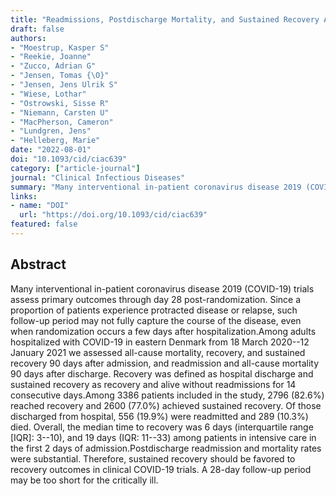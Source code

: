 ```yaml
---
title: "Readmissions, Postdischarge Mortality, and Sustained Recovery Among Patients Admitted to Hospital With Coronavirus Disease 2019 (COVID-19)"
draft: false
authors:
- "Moestrup, Kasper S"
- "Reekie, Joanne"
- "Zucco, Adrian G"
- "Jensen, Tomas {\O}"
- "Jensen, Jens Ulrik S"
- "Wiese, Lothar"
- "Ostrowski, Sisse R"
- "Niemann, Carsten U"
- "MacPherson, Cameron"
- "Lundgren, Jens"
- "Helleberg, Marie"
date: "2022-08-01"
doi: "10.1093/cid/ciac639"
category: ["article-journal"]
journal: "Clinical Infectious Diseases"
summary: "Many interventional in-patient coronavirus disease 2019 (COVID-19) trials assess primary outcomes through day 28 post-randomization. Since a proportion of patients experience protracted disease or relapse, such follow-up period may not fully capture the course of the disease, even when randomization occurs a few days after hospitalization.Among adults hospitalized with COVID-19 in eastern Denmark from 18 March 2020--12 January 2021 we assessed all-cause mortality, recovery, and sustained recovery 90 days after admission, and readmission and all-cause mortality 90 days after discharge. Recovery was defined as hospital discharge and sustained recovery as recovery and alive without readmissions for 14 consecutive days.Among 3386 patients included in the study, 2796 (82.6%) reached recovery and 2600 (77.0%) achieved sustained recovery. Of those discharged from hospital, 556 (19.9%) were readmitted and 289 (10.3%) died. Overall, the median time to recovery was 6 days (interquartile range [IQR]: 3--10), and 19 days (IQR: 11--33) among patients in intensive care in the first 2 days of admission.Postdischarge readmission and mortality rates were substantial. Therefore, sustained recovery should be favored to recovery outcomes in clinical COVID-19 trials. A 28-day follow-up period may be too short for the critically ill."
links:
- name: "DOI"
  url: "https://doi.org/10.1093/cid/ciac639"
featured: false
---
```


## Abstract

Many interventional in-patient coronavirus disease 2019 (COVID-19) trials assess primary outcomes through day 28 post-randomization. Since a proportion of patients experience protracted disease or relapse, such follow-up period may not fully capture the course of the disease, even when randomization occurs a few days after hospitalization.Among adults hospitalized with COVID-19 in eastern Denmark from 18 March 2020--12 January 2021 we assessed all-cause mortality, recovery, and sustained recovery 90 days after admission, and readmission and all-cause mortality 90 days after discharge. Recovery was defined as hospital discharge and sustained recovery as recovery and alive without readmissions for 14 consecutive days.Among 3386 patients included in the study, 2796 (82.6%) reached recovery and 2600 (77.0%) achieved sustained recovery. Of those discharged from hospital, 556 (19.9%) were readmitted and 289 (10.3%) died. Overall, the median time to recovery was 6 days (interquartile range [IQR]: 3--10), and 19 days (IQR: 11--33) among patients in intensive care in the first 2 days of admission.Postdischarge readmission and mortality rates were substantial. Therefore, sustained recovery should be favored to recovery outcomes in clinical COVID-19 trials. A 28-day follow-up period may be too short for the critically ill.
